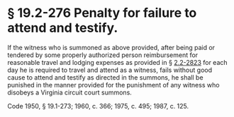 # § 19.2-276 Penalty for failure to attend and testify.

<p>If the witness who is summoned as above provided, after being paid or tendered by some properly authorized person reimbursement for reasonable travel and lodging expenses as provided in § <a href='http://law.lis.virginia.gov/vacode/2.2-2823/'>2.2-2823</a> for each day he is required to travel and attend as a witness, fails without good cause to attend and testify as directed in the summons, he shall be punished in the manner provided for the punishment of any witness who disobeys a Virginia circuit court summons.</p><p>Code 1950, § 19.1-273; 1960, c. 366; 1975, c. 495; 1987, c. 125.</p>